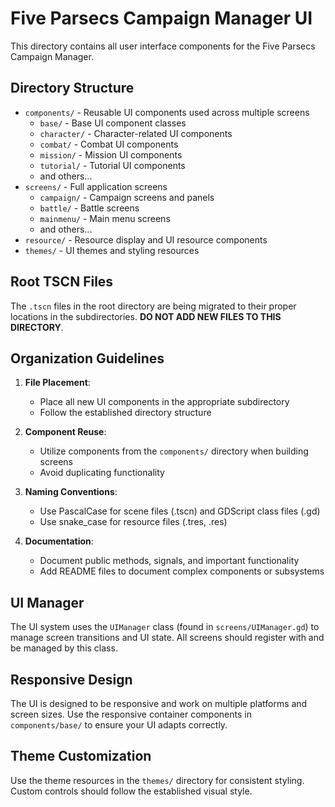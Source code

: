 # Five Parsecs Campaign Manager UI

This directory contains all user interface components for the Five Parsecs Campaign Manager.

## Directory Structure

- `components/` - Reusable UI components used across multiple screens
  - `base/` - Base UI component classes
  - `character/` - Character-related UI components
  - `combat/` - Combat UI components
  - `mission/` - Mission UI components
  - `tutorial/` - Tutorial UI components 
  - and others...
- `screens/` - Full application screens
  - `campaign/` - Campaign screens and panels
  - `battle/` - Battle screens
  - `mainmenu/` - Main menu screens
  - and others...
- `resource/` - Resource display and UI resource components
- `themes/` - UI themes and styling resources

## Root TSCN Files

The `.tscn` files in the root directory are being migrated to their proper locations in the subdirectories. 
**DO NOT ADD NEW FILES TO THIS DIRECTORY**.

## Organization Guidelines

1. **File Placement**:
   - Place all new UI components in the appropriate subdirectory
   - Follow the established directory structure

2. **Component Reuse**:
   - Utilize components from the `components/` directory when building screens
   - Avoid duplicating functionality

3. **Naming Conventions**:
   - Use PascalCase for scene files (.tscn) and GDScript class files (.gd)
   - Use snake_case for resource files (.tres, .res)

4. **Documentation**:
   - Document public methods, signals, and important functionality
   - Add README files to document complex components or subsystems

## UI Manager

The UI system uses the `UIManager` class (found in `screens/UIManager.gd`) to manage screen transitions and UI state. All screens should register with and be managed by this class.

## Responsive Design

The UI is designed to be responsive and work on multiple platforms and screen sizes. Use the responsive container components in `components/base/` to ensure your UI adapts correctly.

## Theme Customization

Use the theme resources in the `themes/` directory for consistent styling. Custom controls should follow the established visual style. 